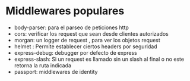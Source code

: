 # Middlewares populares

- body-parser: para el parseo de peticiones http
- cors: verificar los request que sean desde clientes autorizados
- morgan: un logger de request , para ver los objetos request
- helmet : Permite establecer ciertos headers por seguridad
- express-debug: debugger por defecto de express
- express-slash: Si un request es llamado sin un slash al final o no este retorna la ruta indicada
- passport: middlewares de identity